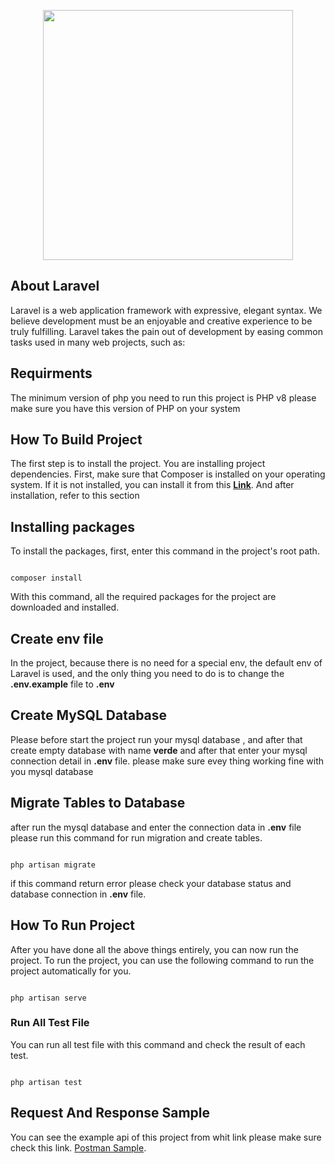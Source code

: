 <p align="center"><a href="https://laravel.com" target="_blank"><img src="https://raw.githubusercontent.com/laravel/art/master/logo-lockup/5%20SVG/2%20CMYK/1%20Full%20Color/laravel-logolockup-cmyk-red.svg" width="400"></a></p>


## About Laravel

Laravel is a web application framework with expressive, elegant syntax. We believe development must be an enjoyable and creative experience to be truly fulfilling. Laravel takes the pain out of development by easing common tasks used in many web projects, such as:
## Requirments
The minimum version of php you need to run this project is PHP v8 please make sure you have this version of PHP on your system

## How To Build Project
The first step is to install the project. You are installing project dependencies. First, make sure that Composer is installed on your operating system. If it is not installed, you can install it from this **[Link](https://getcomposer.org/download/)**. And after installation, refer to this section


## Installing packages
To install the packages, first, enter this command in the project's root path.
```shell script

composer install

```

With this command, all the required packages for the project are downloaded and installed.


## Create env file
In the project, because there is no need for a special env, the default env of Laravel is used, and the only thing you need to do is to change the **.env.example** file to **.env**

## Create MySQL Database
Please before start the project run your mysql database , and after that create empty database with name **verde** and after that enter your mysql connection detail in **.env** file. please make sure evey thing working fine with you mysql database

## Migrate Tables to Database
after run the mysql database and enter the connection data in **.env** file please run this command for run migration and create tables.
```shell script

php artisan migrate

```
if this command return error please check your database status and database connection in **.env** file.

## How To Run Project

After you have done all the above things entirely, you can now run the project. To run the project, you can use the following command to run the project automatically for you.

```shell script

php artisan serve

```

### Run All Test File
You can run all test file with this command and check the result of each test.

```shell script

php artisan test

```

## Request And Response Sample

You can see the example api of this project from whit link please make sure check this link. [Postman Sample](https://documenter.getpostman.com/view/11867545/2s7Z13ihTm).

